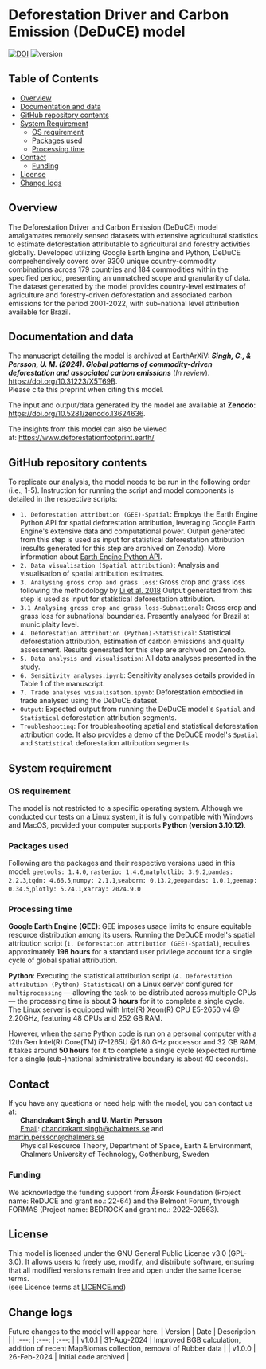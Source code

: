 # Deforestation Driver and Carbon Emission (DeDuCE) model
[![DOI](https://zenodo.org/badge/DOI/10.5281/zenodo.13624636.svg)](https://doi.org/10.5281/zenodo.13624636)
![version](https://img.shields.io/badge/version-1.0.1-green)

## Table of Contents
  - [Overview](#overview)
  - [Documentation and data](#Documentation-and-data)
  - [GitHub repository contents](#GitHub-repository-contents)
  - [System Requirement](#system-requirement)
    - [OS requirement](#OS-requirement)
    - [Packages used](#Packages-used)
    - [Processing time](#Processing-time)
  - [Contact](#contact)
    - [Funding](#Funding)
  - [License](#LICENSE)
  - [Change logs](#change-logs)


## Overview
The Deforestation Driver and Carbon Emission (DeDuCE) model amalgamates remotely sensed datasets with extensive agricultural statistics to estimate deforestation attributable to agricultural and forestry activities globally. Developed utilizing Google Earth Engine and Python, DeDuCE comprehensively covers over 9300 unique country-commodity combinations across 179 countries and 184 commodities within the specified period, presenting an unmatched scope and granularity of data. The dataset generated by the model provides country-level estimates of agriculture and forestry-driven deforestation and associated carbon emissions for the period 2001-2022, with sub-national level attribution available for Brazil. 

## Documentation and data
The manuscript detailing the model is archived at EarthArXiV: **_Singh, C., & Persson, U. M. (2024). Global patterns of commodity-driven deforestation and associated carbon emissions_** (_In review_). https://doi.org/10.31223/X5T69B.  
Please cite this preprint when citing this model. 

The input and output/data generated by the model are available at **Zenodo**: https://doi.org/10.5281/zenodo.13624636.   

The insights from this model can also be viewed at: https://www.deforestationfootprint.earth/


## GitHub repository contents
To replicate our analysis, the model needs to be run in the following order (i.e., 1-5). Instruction for running the script and model components is detailed in the respective scripts:
- `1. Deforestation attribution (GEE)-Spatial`: Employs the Earth Engine Python API for spatial deforestation attribution, leveraging Google Earth Engine's extensive data and computational power. Output generated from this step is used as input for statistical deforestation attribution (results generated for this step are archived on Zenodo). More information about [Earth Engine Python API](https://developers.google.com/earth-engine/guides/python_install). 
- `2. Data visualisation (Spatial attribution)`: Analysis and visualisation of spatial attribution estimates.
- `3. Analysing gross crop and grass loss`: Gross crop and grass loss following the methodology by [Li et al. 2018](https://doi.org/10.5194/essd-10-219-2018) Output generated from this step is used as input for statistical deforestation attribution.
- `3.1 Analysing gross crop and grass loss-Subnational`: Gross crop and grass loss for subnational boundaries. Presently analysed for Brazil at municiplaity level. 
- `4. Deforestation attribution (Python)-Statistical`: Statistical deforestation attribution, estimation of carbon emissions and quality assessment. Results generated for this step are archived on Zenodo. 
- `5. Data analysis and visualisation`: All data analyses presented in the study.
- `6. Sensitivity analyses.ipynb`: Sensitivity analyses details provided in Table 1 of the manuscript.
- `7. Trade analyses visualisation.ipynb`: Deforestation embodied in trade analysed using the DeDuCE dataset. 
- `Output`: Expected output from running the DeDuCE model's `Spatial` and `Statistical` deforestation attribution segments.
- `Troubleshooting`: For troubleshooting spatial and statistical deforestation attribution code. It also provides a demo of the DeDuCE model's `Spatial` and `Statistical` deforestation attribution segments.



## System requirement
### OS requirement
The model is not restricted to a specific operating system. Although we conducted our tests on a Linux system, it is fully compatible with Windows and MacOS, provided your computer supports **Python (version 3.10.12)**.

### Packages used
Following are the packages and their respective versions used in this model: 
`geetools: 1.4.0`, `rasterio: 1.4.0`,`matplotlib: 3.9.2`,`pandas: 2.2.3`,`tqdm: 4.66.5`,`numpy: 2.1.1`,`seaborn: 0.13.2`,`geopandas: 1.0.1`,`geemap: 0.34.5`,`plotly: 5.24.1`,`xarray: 2024.9.0`

### Processing time
**Google Earth Engine (GEE)**: GEE imposes usage limits to ensure equitable resource distribution among its users. Running the DeDuCE model's spatial attribution script (`1. Deforestation attribution (GEE)-Spatial`), requires approximately **198 hours** for a standard user privilege account for a single cycle of global spatial attribution.  

**Python**: Executing the statistical attribution script (`4. Deforestation attribution (Python)-Statistical`) on a Linux server configured for `multiprocessing` — allowing the task to be distributed across multiple CPUs — the processing time is about **3 hours** for it to complete a single cycle. The Linux server is equipped with Intel(R) Xeon(R) CPU E5-2650 v4 @ 2.20GHz, featuring 48 CPUs and 252 GB RAM.   

However, when the same Python code is run on a personal computer with a 12th Gen Intel(R) Core(TM) i7-1265U @1.80 GHz processor and 32 GB RAM, it takes around **50 hours** for it to complete a single cycle (expected runtime for a single (sub-)national administrative boundary is about 40 seconds).  

## Contact
If you have any questions or need help with the model, you can contact us at:        
&nbsp;&nbsp;&nbsp;&nbsp;&nbsp; **Chandrakant Singh and U. Martin Persson**   
&nbsp;&nbsp;&nbsp;&nbsp;&nbsp; [Email](mailto:chandrakant.singh@chalmers.se;martin.persson@chalmers.se): chandrakant.singh@chalmers.se and martin.persson@chalmers.se   
&nbsp;&nbsp;&nbsp;&nbsp;&nbsp; Physical Resource Theory, Department of Space, Earth & Environment,   
&nbsp;&nbsp;&nbsp;&nbsp;&nbsp; Chalmers University of Technology, Gothenburg, Sweden

### Funding
We acknowledge the funding support from ÅForsk Foundation (Project name: ReDUCE and grant no.: 22-64) and the Belmont Forum, through FORMAS (Project name: BEDROCK and grant no.: 2022-02563).

## License
This model is licensed under the GNU General Public License v3.0 (GPL-3.0). It allows users to freely use, modify, and distribute software, ensuring that all modified versions remain free and open under the same license terms.   
(see Licence terms at [LICENCE.md](LICENSE))



## Change logs
Future changes to the model will appear here.
| Version | Date    | Description    |
| :---:   | :---: | :---: |
| v1.0.1 | 31-Aug-2024   | Improved BGB calculation, addition of recent MapBiomas collection, removal of Rubber data |
| v1.0.0 | 26-Feb-2024   | Initial code archived |
